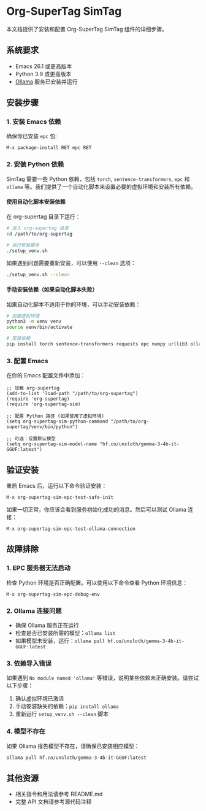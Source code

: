 # Org-SuperTag SimTag 

本文档提供了安装和配置 Org-SuperTag SimTag 组件的详细步骤。

## 系统要求

- Emacs 26.1 或更高版本
- Python 3.9 或更高版本
- [Ollama](https://ollama.ai/) 服务已安装并运行

## 安装步骤

### 1. 安装 Emacs 依赖

确保你已安装 `epc` 包:

```elisp
M-x package-install RET epc RET
```

### 2. 安装 Python 依赖

SimTag 需要一些 Python 依赖，包括 `torch`, `sentence-transformers`, `epc` 和 `ollama` 等。我们提供了一个自动化脚本来设置必要的虚拟环境和安装所有依赖。

#### 使用自动化脚本安装依赖

在 org-supertag 目录下运行：

```bash
# 进入 org-supertag 目录
cd /path/to/org-supertag

# 运行安装脚本
./setup_venv.sh
```

如果遇到问题需要重新安装，可以使用 `--clean` 选项：

```bash
./setup_venv.sh --clean
```

#### 手动安装依赖（如果自动化脚本失败）

如果自动化脚本不适用于你的环境，可以手动安装依赖：

```bash
# 创建虚拟环境
python3 -m venv venv
source venv/bin/activate

# 安装依赖
pip install torch sentence-transformers requests epc numpy urllib3 ollama
```

### 3. 配置 Emacs

在你的 Emacs 配置文件中添加：

```elisp
;; 加载 org-supertag
(add-to-list 'load-path "/path/to/org-supertag")
(require 'org-supertag)
(require 'org-supertag-sim)

;; 配置 Python 路径 (如果使用了虚拟环境)
(setq org-supertag-sim-python-command "/path/to/org-supertag/venv/bin/python")

;; 可选：设置默认模型
(setq org-supertag-sim-model-name "hf.co/unsloth/gemma-3-4b-it-GGUF:latest")
```

## 验证安装

重启 Emacs 后，运行以下命令验证安装：

```elisp
M-x org-supertag-sim-epc-test-safe-init
```

如果一切正常，你应该会看到服务初始化成功的消息。然后可以测试 Ollama 连接：

```elisp
M-x org-supertag-sim-epc-test-ollama-connection
```

## 故障排除

### 1. EPC 服务器无法启动

检查 Python 环境是否正确配置。可以使用以下命令查看 Python 环境信息：

```elisp
M-x org-supertag-sim-epc-debug-env
```

### 2. Ollama 连接问题

- 确保 Ollama 服务正在运行
- 检查是否已安装所需的模型：`ollama list`
- 如果模型未安装，运行：`ollama pull hf.co/unsloth/gemma-3-4b-it-GGUF:latest`

### 3. 依赖导入错误

如果遇到 `No module named 'ollama'` 等错误，说明某些依赖未正确安装。请尝试以下步骤：

1. 确认虚拟环境已激活
2. 手动安装缺失的依赖：`pip install ollama`
3. 重新运行 `setup_venv.sh --clean` 脚本

### 4. 模型不存在

如果 Ollama 报告模型不存在，请确保已安装相应模型：

```bash
ollama pull hf.co/unsloth/gemma-3-4b-it-GGUF:latest
```

## 其他资源

- 相关指令和用法请参考 README.md
- 完整 API 文档请参考源代码注释 